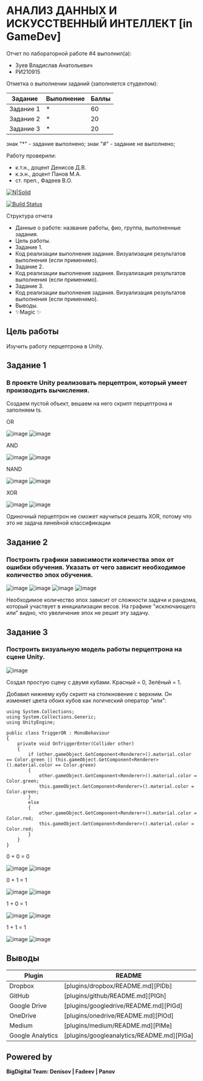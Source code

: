 # АНАЛИЗ ДАННЫХ И ИСКУССТВЕННЫЙ ИНТЕЛЛЕКТ [in GameDev]
Отчет по лабораторной работе #4 выполнил(а):
- Зуев Владислав Анатольевич
- РИ210915

Отметка о выполнении заданий (заполняется студентом):

| Задание | Выполнение | Баллы |
| ------ | ------ | ------ |
| Задание 1 | * | 60 |
| Задание 2 | * | 20 |
| Задание 3 | * | 20 |

знак "*" - задание выполнено; знак "#" - задание не выполнено;

Работу проверили:
- к.т.н., доцент Денисов Д.В.
- к.э.н., доцент Панов М.А.
- ст. преп., Фадеев В.О.

[![N|Solid](https://cldup.com/dTxpPi9lDf.thumb.png)](https://nodesource.com/products/nsolid)

[![Build Status](https://travis-ci.org/joemccann/dillinger.svg?branch=master)](https://travis-ci.org/joemccann/dillinger)

Структура отчета

- Данные о работе: название работы, фио, группа, выполненные задания.
- Цель работы.
- Задание 1.
- Код реализации выполнения задания. Визуализация результатов выполнения (если применимо).
- Задание 2.
- Код реализации выполнения задания. Визуализация результатов выполнения (если применимо).
- Задание 3.
- Код реализации выполнения задания. Визуализация результатов выполнения (если применимо).
- Выводы.
- ✨Magic ✨

## Цель работы
Изучить работу перцептрона в Unity.

## Задание 1
### В проекте Unity реализовать перцептрон, который умеет производить вычисления.

Создаем пустой объект, вешаем на него скрипт перцептрона и заполняем ts.


OR

![image](https://user-images.githubusercontent.com/49882084/204563068-d22886d9-079b-401c-b78e-aadb82389f30.png)
![image](https://user-images.githubusercontent.com/49882084/204563135-7df68f72-98e9-499a-9c57-e948b0902055.png)


AND

![image](https://user-images.githubusercontent.com/49882084/204563836-5c0011f0-1c99-47bc-92ab-61d6bc86033c.png)
![image](https://user-images.githubusercontent.com/49882084/204563877-f7c901bf-0e1b-4b2e-968d-4af144db6194.png)


NAND

![image](https://user-images.githubusercontent.com/49882084/204564298-69cf91a5-3a67-48a7-89c9-66366e089cb0.png)
![image](https://user-images.githubusercontent.com/49882084/204564341-b3855ebe-75a9-4027-b947-88adf67c170f.png)


XOR

![image](https://user-images.githubusercontent.com/49882084/204564941-3deccfd9-ee93-4029-96d1-e424c18d783b.png)
![image](https://user-images.githubusercontent.com/49882084/204564966-25bfdc84-8fdb-4e2b-8029-478e2ca40205.png)

Одиночный перцептрон не сможет научиться решать XOR, потому что это не задача линейной классификации



## Задание 2
### Построить графики зависимости количества эпох от ошибки обучения. Указать от чего зависит необходимое количество эпох обучения.

![image](https://user-images.githubusercontent.com/49882084/204572655-8744d6d7-c9ca-4903-915b-7b2712e03d64.png)
![image](https://user-images.githubusercontent.com/49882084/204572710-494306b1-f62a-4160-8cbd-14258d0fab7e.png)
![image](https://user-images.githubusercontent.com/49882084/204572764-294e708b-0b41-481c-ab79-5bfa1e0e0431.png)
![image](https://user-images.githubusercontent.com/49882084/204572801-8f99ead6-b53a-45f2-a3e5-37236317bec9.png)

Необходимое количество эпох зависит от сложности задачи и рандома, который участвует в инициализации весов.
На графике "исключающего или" видно, что увеличение эпох не решит эту задачу.



## Задание 3
### Построить визуальную модель работы перцептрона на сцене Unity.

![image](https://user-images.githubusercontent.com/49882084/204587270-ab5de9a7-3941-4095-8cce-4dcc686220d7.png)

Создал простую сцену с двумя кубами. Красный = 0, Зелёный = 1.

Добавил нижнему кубу скрипт на столкновение с верхним. Он изменяет цвета обоих кубов как логический оператор "или":

```
using System.Collections;
using System.Collections.Generic;
using UnityEngine;

public class TriggerOR : MonoBehaviour
{
    private void OnTriggerEnter(Collider other) 
    {
        if (other.gameObject.GetComponent<Renderer>().material.color == Color.green || this.gameObject.GetComponent<Renderer>().material.color == Color.green) 
        {
            other.gameObject.GetComponent<Renderer>().material.color = Color.green;
            this.gameObject.GetComponent<Renderer>().material.color = Color.green;
        }
        else
        {
            other.gameObject.GetComponent<Renderer>().material.color = Color.red;
            this.gameObject.GetComponent<Renderer>().material.color = Color.red;
        }
    }
}
```

0 + 0 = 0

![image](https://user-images.githubusercontent.com/49882084/204588572-27cb4e5e-1790-4012-900e-d059e3b1a9a2.png)
![image](https://user-images.githubusercontent.com/49882084/204588600-9ffacb76-5578-422f-83c9-f07fd4a0144c.png)


0 + 1 = 1

![image](https://user-images.githubusercontent.com/49882084/204588315-ba86ca98-e9d9-493b-887c-a2db7a3d934c.png)
![image](https://user-images.githubusercontent.com/49882084/204588384-c7e0a378-4f52-4aad-8b7e-0a8315545a5b.png)


1 + 0 = 1

![image](https://user-images.githubusercontent.com/49882084/204588495-09648cdc-464f-4af4-a9bb-c9ac85e2392c.png)
![image](https://user-images.githubusercontent.com/49882084/204588525-8ffe0e70-133f-4295-89ea-cff610eda80b.png)


1 + 1 = 1

![image](https://user-images.githubusercontent.com/49882084/204588844-fea29725-0ad2-482a-853e-64aff723c679.png)
![image](https://user-images.githubusercontent.com/49882084/204588871-9f8c26d1-d921-426f-966c-8e8a3d8e96df.png)


## Выводы



| Plugin | README |
| ------ | ------ |
| Dropbox | [plugins/dropbox/README.md][PlDb] |
| GitHub | [plugins/github/README.md][PlGh] |
| Google Drive | [plugins/googledrive/README.md][PlGd] |
| OneDrive | [plugins/onedrive/README.md][PlOd] |
| Medium | [plugins/medium/README.md][PlMe] |
| Google Analytics | [plugins/googleanalytics/README.md][PlGa] |

## Powered by

**BigDigital Team: Denisov | Fadeev | Panov**
